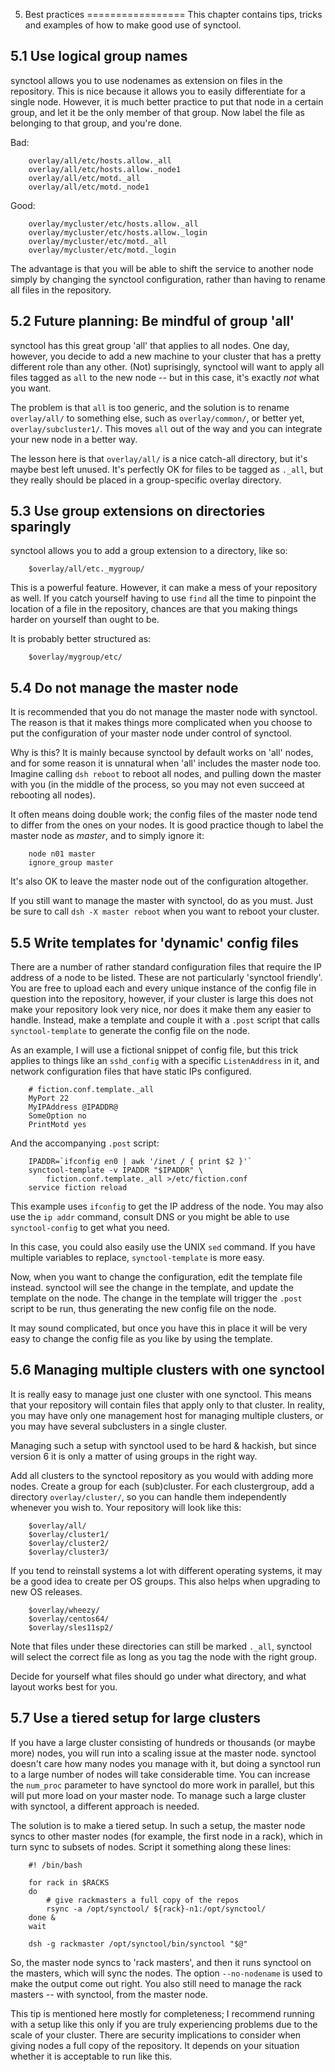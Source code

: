 5. Best practices
=================
This chapter contains tips, tricks and examples of how to make good use of
synctool.


5.1 Use logical group names
---------------------------
synctool allows you to use nodenames as extension on files in the repository.
This is nice because it allows you to easily differentiate for a single node.
However, it is much better practice to put that node in a certain group, and
let it be the only member of that group. Now label the file as belonging to
that group, and you're done.

Bad:

        overlay/all/etc/hosts.allow._all
        overlay/all/etc/hosts.allow._node1
        overlay/all/etc/motd._all
        overlay/all/etc/motd._node1

Good:

        overlay/mycluster/etc/hosts.allow._all
        overlay/mycluster/etc/hosts.allow._login
        overlay/mycluster/etc/motd._all
        overlay/mycluster/etc/motd._login

The advantage is that you will be able to shift the service to another node
simply by changing the synctool configuration, rather than having to rename
all files in the repository.


5.2 Future planning: Be mindful of group 'all'
----------------------------------------------
synctool has this great group 'all' that applies to all nodes. One day,
however, you decide to add a new machine to your cluster that has a pretty
different role than any other. (Not) suprisingly, synctool will want to apply
all files tagged as `all` to the new node -- but in this case, it's exactly
_not_ what you want.

The problem is that `all` is too generic, and the solution is to rename
`overlay/all/` to something else, such as `overlay/common/`, or better yet,
`overlay/subcluster1/`. This moves `all` out of the way and you can integrate
your new node in a better way.

The lesson here is that `overlay/all/` is a nice catch-all directory, but
it's maybe best left unused. It's perfectly OK for files to be tagged as
`._all`, but they really should be placed in a group-specific overlay
directory.


5.3 Use group extensions on directories sparingly
-------------------------------------------------
synctool allows you to add a group extension to a directory, like so:

        $overlay/all/etc._mygroup/

This is a powerful feature. However, it can make a mess of your repository
as well. If you catch yourself having to use `find` all the time to pinpoint
the location of a file in the repository, chances are that you making things
harder on yourself than ought to be.

It is probably better structured as:

        $overlay/mygroup/etc/


5.4 Do not manage the master node
---------------------------------
It is recommended that you do not manage the master node with synctool.
The reason is that it makes things more complicated when you choose to put
the configuration of your master node under control of synctool.

Why is this? It is mainly because synctool by default works on 'all' nodes,
and for some reason it is unnatural when 'all' includes the master node too.
Imagine calling `dsh reboot` to reboot all nodes, and pulling down the master
with you (in the middle of the process, so you may not even succeed at
rebooting all nodes).

It often means doing double work; the config files of the master node tend
to differ from the ones on your nodes. It is good practice though to label
the master node as _master_, and to simply ignore it:

        node n01 master
        ignore_group master

It's also OK to leave the master node out of the configuration altogether.

If you still want to manage the master with synctool, do as you must. Just be
sure to call `dsh -X master reboot` when you want to reboot your cluster.


5.5 Write templates for 'dynamic' config files
----------------------------------------------
There are a number of rather standard configuration files that require the
IP address of a node to be listed. These are not particularly 'synctool
friendly'. You are free to upload each and every unique instance of the
config file in question into the repository, however, if your cluster is large
this does not make your repository look very nice, nor does it make them
any easier to handle. Instead, make a template and couple it with a `.post`
script that calls `synctool-template` to generate the config file on the node.

As an example, I will use a fictional snippet of config file, but this
trick applies to things like an `sshd_config` with a specific `ListenAddress`
in it, and network configuration files that have static IPs configured.

        # fiction.conf.template._all
        MyPort 22
        MyIPAddress @IPADDR@
        SomeOption no
        PrintMotd yes

And the accompanying `.post` script:

        IPADDR=`ifconfig en0 | awk '/inet / { print $2 }'`
        synctool-template -v IPADDR "$IPADDR" \
            fiction.conf.template._all >/etc/fiction.conf
        service fiction reload

This example uses `ifconfig` to get the IP address of the node. You may also
use the `ip addr` command, consult DNS or you might be able to use
`synctool-config` to get what you need.

In this case, you could also easily use the UNIX `sed` command. If you have
multiple variables to replace, `synctool-template` is more easy.

Now, when you want to change the configuration, edit the template file
instead. synctool will see the change in the template, and update the
template on the node. The change in the template will trigger the `.post`
script to be run, thus generating the new config file on the node.

It may sound complicated, but once you have this in place it will be very easy
to change the config file as you like by using the template.


5.6 Managing multiple clusters with one synctool
------------------------------------------------
It is really easy to manage just one cluster with one synctool. This means
that your repository will contain files that apply only to that cluster.
In reality, you may have only one management host for managing multiple
clusters, or you may have several subclusters in a single cluster.

Managing such a setup with synctool used to be hard & hackish, but since
version 6 it is only a matter of using groups in the right way.

Add all clusters to the synctool repository as you would with adding more
nodes. Create a group for each (sub)cluster. For each clustergroup, add a
directory `overlay/cluster/`, so you can handle them independently whenever
you wish to. Your repository will look like this:

        $overlay/all/
        $overlay/cluster1/
        $overlay/cluster2/
        $overlay/cluster3/

If you tend to reinstall systems a lot with different operating systems,
it may be a good idea to create per OS groups. This also helps when upgrading
to new OS releases.

        $overlay/wheezy/
        $overlay/centos64/
        $overlay/sles11sp2/

Note that files under these directories can still be marked `._all`, synctool
will select the correct file as long as you tag the node with the right group.

Decide for yourself what files should go under what directory, and what
layout works best for you.


5.7 Use a tiered setup for large clusters
-----------------------------------------
If you have a large cluster consisting of hundreds or thousands (or maybe
more) nodes, you will run into a scaling issue at the master node.
synctool doesn't care how many nodes you manage with it, but doing a
synctool run to a large number of nodes will take considerable time. You can
increase the `num_proc` parameter to have synctool do more work in parallel,
but this will put more load on your master node. To manage such a large
cluster with synctool, a different approach is needed.

The solution is to make a tiered setup. In such a setup, the master node syncs
to other master nodes (for example, the first node in a rack), which in turn
sync to subsets of nodes. Script it something along these lines:

        #! /bin/bash

        for rack in $RACKS
        do
            # give rackmasters a full copy of the repos
            rsync -a /opt/synctool/ ${rack}-n1:/opt/synctool/
        done &
        wait

        dsh -g rackmaster /opt/synctool/bin/synctool "$@"

So, the master node syncs to 'rack masters', and then it runs synctool on
the masters, which will sync the nodes. The option `--no-nodename` is used
to make the output come out right.
You also still need to manage the rack masters -- with synctool, from the
master node.

This tip is mentioned here mostly for completeness; I recommend running with
a setup like this only if you are truly experiencing problems due to the
scale of your cluster. There are security implications to consider when
giving nodes a full copy of the repository. It depends on your situation
whether it is acceptable to run like this.
